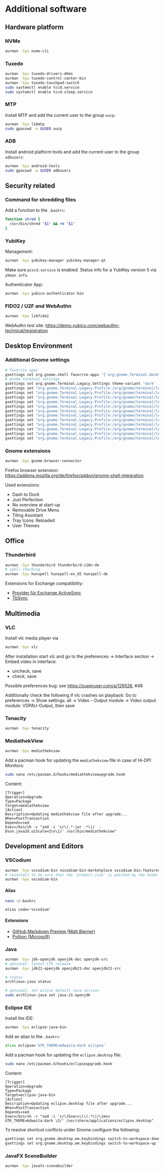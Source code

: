 # Additional software

## Hardware platform

### NVMe
```bash
aurman -Syu nvme-cli
```

### Tuxedo
```bash
aurman -Syu tuxedo-drivers-dkms
aurman -Syu tuxedo-control-center-bin
aurman -Syu tuxedo-touchpad-switch
sudo systemctl enable tccd.service
sudo systemctl enable tccd-sleep.service
```

### MTP
Install MTP and add the current user to the group `uucp`:
```bash
aurman -Syu libmtp
sudo gpasswd -a $USER uucp
```

### ADB
Install android platform tools and add the current user to the group `adbusers`:
```bash
aurman -Syu android-tools
sudo gpasswd -a $USER adbusers
```

## Security related

### Command for shredding files
Add a function to the `.bashrc`:
```bash
function shred {
  /usr/bin/shred "$1" && rm "$1"
}
```

### YubiKey
Management:
```bash
aurman -Syu yubikey-manager yubikey-manager-qt
```
Make sure `pcscd.service` is enabled.
Status info for a YubiKey version 5 via `ykman info`.

Authenticator App:
```bash
aurman -Syu yubico-authenticator-bin
```

### FIDO2 / U2F and WebAuthn
```bash
aurman -Syu libfido2
```
WebAuthn test site: https://demo.yubico.com/webauthn-technical/registration


## Desktop Environment

### Additional Gnome settings
```bash
# favorite apps
gsettings set org.gnome.shell favorite-apps "['org.gnome.Terminal.desktop', 'org.gnome.Nautilus.desktop', 'firefox.desktop', 'org.keepassxc.KeePassXC.desktop']"
# gnome-terminal settings
gsettings set org.gnome.Terminal.Legacy.Settings theme-variant 'dark'
gsettings set "org.gnome.Terminal.Legacy.Profile:/org/gnome/terminal/legacy/profiles:/:$(profile=$(gsettings get org.gnome.Terminal.ProfilesList default); echo ${profile:1:-1})/" audible-bell false
gsettings set "org.gnome.Terminal.Legacy.Profile:/org/gnome/terminal/legacy/profiles:/:$(profile=$(gsettings get org.gnome.Terminal.ProfilesList default); echo ${profile:1:-1})/" background-color 'rgb(46,52,54)'
gsettings set "org.gnome.Terminal.Legacy.Profile:/org/gnome/terminal/legacy/profiles:/:$(profile=$(gsettings get org.gnome.Terminal.ProfilesList default); echo ${profile:1:-1})/" bold-is-bright true
gsettings set "org.gnome.Terminal.Legacy.Profile:/org/gnome/terminal/legacy/profiles:/:$(profile=$(gsettings get org.gnome.Terminal.ProfilesList default); echo ${profile:1:-1})/" cursor-shape 'ibeam'
gsettings set "org.gnome.Terminal.Legacy.Profile:/org/gnome/terminal/legacy/profiles:/:$(profile=$(gsettings get org.gnome.Terminal.ProfilesList default); echo ${profile:1:-1})/" default-size-columns 120
gsettings set "org.gnome.Terminal.Legacy.Profile:/org/gnome/terminal/legacy/profiles:/:$(profile=$(gsettings get org.gnome.Terminal.ProfilesList default); echo ${profile:1:-1})/" default-size-rows 30
gsettings set "org.gnome.Terminal.Legacy.Profile:/org/gnome/terminal/legacy/profiles:/:$(profile=$(gsettings get org.gnome.Terminal.ProfilesList default); echo ${profile:1:-1})/" font 'Jetbrains Mono NL 11.5'
gsettings set "org.gnome.Terminal.Legacy.Profile:/org/gnome/terminal/legacy/profiles:/:$(profile=$(gsettings get org.gnome.Terminal.ProfilesList default); echo ${profile:1:-1})/" foreground-color 'rgb(211,215,207)'
gsettings set "org.gnome.Terminal.Legacy.Profile:/org/gnome/terminal/legacy/profiles:/:$(profile=$(gsettings get org.gnome.Terminal.ProfilesList default); echo ${profile:1:-1})/" palette "['rgb(46,52,54)', 'rgb(204,0,0)', 'rgb(78,154,6)', 'rgb(196,160,0)', 'rgb(52,101,164)', 'rgb(117,80,123)', 'rgb(6,152,154)', 'rgb(211,215,207)', 'rgb(85,87,83)', 'rgb(239,41,41)', 'rgb(138,226,52)', 'rgb(252,233,79)', 'rgb(114,159,207)', 'rgb(173,127,168)', 'rgb(52,226,226)', 'rgb(238,238,236)']"
gsettings set "org.gnome.Terminal.Legacy.Profile:/org/gnome/terminal/legacy/profiles:/:$(profile=$(gsettings get org.gnome.Terminal.ProfilesList default); echo ${profile:1:-1})/" scrollback-lines 1000000
gsettings set "org.gnome.Terminal.Legacy.Profile:/org/gnome/terminal/legacy/profiles:/:$(profile=$(gsettings get org.gnome.Terminal.ProfilesList default); echo ${profile:1:-1})/" use-system-font false
gsettings set "org.gnome.Terminal.Legacy.Profile:/org/gnome/terminal/legacy/profiles:/:$(profile=$(gsettings get org.gnome.Terminal.ProfilesList default); echo ${profile:1:-1})/" use-theme-colors false
```

### Gnome extensions
```bash
aurman -Syu gnome-browser-connector
```
Firefox browser extension:
https://addons.mozilla.org/de/firefox/addon/gnome-shell-integration

Used extensions:
- Dash to Dock
- Just Perfection
- No overview at start-up
- Removable Drive Menu
- Tiling Assistant
- Tray Icons: Reloaded
- User Themes

## Office

### Thunderbird
```bash
aurman -Syu thunderbird thunderbird-i18n-de
# spell checking
aurman -Syu hunspell hunspell-en_US hunspell-de
```
Extensions for Exchange compatibility:
- [Provider für Exchange ActiveSync](https://addons.thunderbird.net/de/thunderbird/addon/eas-4-tbsync/)
- [TbSync](https://addons.thunderbird.net/de/thunderbird/addon/tbsync/)

## Multimedia

### VLC
Install vlc media player via
```bash
aurman -Syu vlc
```
After installation start vlc and go to the preferences -> Interface section -> Embed video in interface:
- uncheck, save
- check, save

Possible preferences bug: see https://superuser.com/a/126528, #48

Additionally check the following if vlc crashes on playback:
Go to preferences -> Show settings: all -> Video - Output module -> Video output module: VDPAU-Output,
then save

### Tenacity
```bash
aurman -Syu tenacity
```

### MediathekView
```bash
aurman -Syu mediathekview
```

Add a pacman hook for updating the `mediathekview` file in case of Hi-DPI Monitors:
```bash
sudo nano /etc/pacman.d/hooks/mediathekviewupgrade.hook
```
Content:
```text
[Trigger]
Operation=Upgrade
Type=Package
Target=mediathekview
[Action]
Description=Updating mediathekview file after upgrade...
When=PostTransaction
Depends=sed
Exec=/bin/sh -c "sed -i 's/\(.*-jar .*\)/  -Dsun.java2d.uiScale=2\n\1/' /usr/bin/mediathekview"
```

## Development and Editors

### VSCodium
```bash
aurman -Syu vscodium-bin vscodium-bin-marketplace vscodium-bin-features
# reinstall to be sure that the 'product.json' is patched by the hooks
aurman -Syu vscodium-bin
```

#### Alias
```bash
nano ~/.bashrc
```
```text
alias code='vscodium'
```

#### Extensions
- [GitHub Markdown Preview (Matt Bierner)](https://marketplace.visualstudio.com/items?itemName=bierner.github-markdown-preview)
- [Python (Microsoft)](https://marketplace.visualstudio.com/items?itemName=ms-python.python)

### Java
```bash
aurman -Syu jdk-openjdk openjdk-doc openjdk-src
# optional: latest LTS release
aurman -Syu jdk21-openjdk openjdk21-doc openjdk21-src

# status
archlinux-java status

# optional: set active default Java version
sudo archlinux-java set java-21-openjdk
```

### Eclipse IDE
Install the IDE:
```bash
aurman -Syu eclipse-java-bin
```
Add an alias to the `.bashrc`:
```bash
alias eclipse='GTK_THEME=Adwaita:dark eclipse'
```
Add a pacman hook for updating the `eclipse.desktop` file:
```bash
sudo nano /etc/pacman.d/hooks/eclipseupgrade.hook
```
Content:
```text
[Trigger]
Operation=Upgrade
Type=Package
Target=eclipse-java-bin
[Action]
Description=Updating eclipse.desktop file after upgrade...
When=PostTransaction
Depends=sed
Exec=/bin/sh -c "sed -i 's/\(Exec=\)\(.*\)/\1env GTK_THEME=Adwaita:dark \2/' /usr/share/applications/eclipse.desktop"
```

To resolve shortcut conflicts under Gnome configure the following:
```bash
gsettings set org.gnome.desktop.wm.keybindings switch-to-workspace-down "['']"
gsettings set org.gnome.desktop.wm.keybindings switch-to-workspace-up "['']"
```

### JavaFX SceneBuilder
```bash
aurman -Syu javafx-scenebuilder
```

